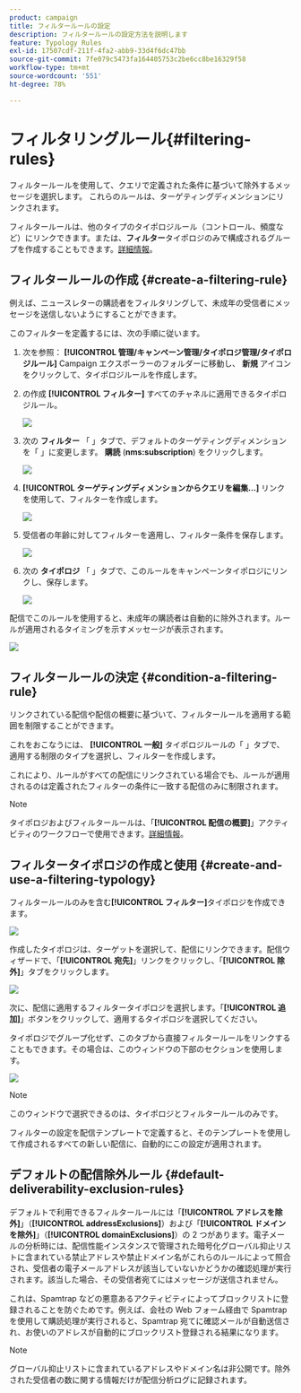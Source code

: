 ```yaml
---
product: campaign
title: フィルタールールの設定
description: フィルタールールの設定方法を説明します
feature: Typology Rules
exl-id: 17507cdf-211f-4fa2-abb9-33d4f6dc47bb
source-git-commit: 7fe079c5473fa164405753c2be6cc8be16329f58
workflow-type: tm+mt
source-wordcount: '551'
ht-degree: 78%

---
```


# フィルタリングルール{#filtering-rules}

フィルタールールを使用して、クエリで定義された条件に基づいて除外するメッセージを選択します。 これらのルールは、ターゲティングディメンションにリンクされます。

フィルタールールは、他のタイプのタイポロジルール（コントロール、頻度など）にリンクできます。または、**フィルター**&#x200B;タイポロジのみで構成されるグループを作成することもできます。[詳細情報](#create-and-use-a-filtering-typology)。

## フィルタールールの作成 {#create-a-filtering-rule}

例えば、ニュースレターの購読者をフィルタリングして、未成年の受信者にメッセージを送信しないようにすることができます。

このフィルターを定義するには、次の手順に従います。

1. 次を参照： **[!UICONTROL 管理/キャンペーン管理/タイポロジ管理/タイポロジルール]** Campaign エクスポーラーのフォルダーに移動し、 **新規** アイコンをクリックして、タイポロジルールを作成します。
1. の作成 **[!UICONTROL フィルター]** すべてのチャネルに適用できるタイポロジルール。

   ![](assets/campaign_opt_create_filter_01.png)

1. 次の **フィルター** 「 」タブで、デフォルトのターゲティングディメンションを「 」に変更します。 **購読** (**nms:subscription**) をクリックします。

   ![](assets/campaign_opt_create_filter_02.png)

1. **[!UICONTROL ターゲティングディメンションからクエリを編集...]** リンクを使用して、フィルターを作成します。

   ![](assets/campaign_opt_create_filter_03.png)

1. 受信者の年齢に対してフィルターを適用し、フィルター条件を保存します。

   ![](assets/campaign_opt_create_filter_03b.png)

1. 次の **タイポロジ** 「 」タブで、このルールをキャンペーンタイポロジにリンクし、保存します。

   ![](assets/campaign_opt_create_filter_04.png)

配信でこのルールを使用すると、未成年の購読者は自動的に除外されます。ルールが適用されるタイミングを示すメッセージが表示されます。

![](assets/campaign_opt_create_filter_05.png)

## フィルタールールの決定 {#condition-a-filtering-rule}

リンクされている配信や配信の概要に基づいて、フィルタールールを適用する範囲を制限することができます。

これをおこなうには、 **[!UICONTROL 一般]** タイポロジルールの「 」タブで、適用する制限のタイプを選択し、フィルターを作成します。
<!--
![](assets/campaign_opt_create_filter_06.png)
-->


これにより、ルールがすべての配信にリンクされている場合でも、ルールが適用されるのは定義されたフィルターの条件に一致する配信のみに制限されます。

>[!NOTE]
>
>タイポロジおよびフィルタールールは、「**[!UICONTROL 配信の概要]**」アクティビティのワークフローで使用できます。[詳細情報](../workflow/delivery-outline.md)。

## フィルタータイポロジの作成と使用 {#create-and-use-a-filtering-typology}

フィルタールールのみを含む&#x200B;**[!UICONTROL フィルター]**&#x200B;タイポロジを作成できます。

![](assets/campaign_opt_create_typo_filtering.png)

作成したタイポロジは、ターゲットを選択して、配信にリンクできます。配信ウィザードで、「**[!UICONTROL 宛先]**」リンクをクリックし、「**[!UICONTROL 除外]**」タブをクリックします。

![](assets/campaign_opt_apply_typo_filtering.png)

次に、配信に適用するフィルタータイポロジを選択します。「**[!UICONTROL 追加]**」ボタンをクリックして、適用するタイポロジを選択してください。

タイポロジでグループ化せず、このタブから直接フィルタールールをリンクすることもできます。その場合は、このウィンドウの下部のセクションを使用します。

![](assets/campaign_opt_select_typo_filtering.png)

>[!NOTE]
>
>このウィンドウで選択できるのは、タイポロジとフィルタールールのみです。
>
>フィルターの設定を配信テンプレートで定義すると、そのテンプレートを使用して作成されるすべての新しい配信に、自動的にこの設定が適用されます。

## デフォルトの配信除外ルール {#default-deliverability-exclusion-rules}

デフォルトで利用できるフィルタールールには「**[!UICONTROL アドレスを除外]**」（**[!UICONTROL addressExclusions]**）および「**[!UICONTROL ドメインを除外]**」（**[!UICONTROL domainExclusions]**）の 2 つがあります。電子メールの分析時には、配信性能インスタンスで管理された暗号化グローバル抑止リストに含まれている禁止アドレスや禁止ドメイン名がこれらのルールによって照合され、受信者の電子メールアドレスが該当していないかどうかの確認処理が実行されます。該当した場合、その受信者宛てにはメッセージが送信されません。

これは、Spamtrap などの悪意あるアクティビティによってブロックリストに登録されることを防ぐためです。例えば、会社の Web フォーム経由で Spamtrap を使用して購読処理が実行されると、Spamtrap 宛てに確認メールが自動送信され、お使いのアドレスが自動的にブロックリスト登録される結果になります。

>[!NOTE]
>
>グローバル抑止リストに含まれているアドレスやドメイン名は非公開です。除外された受信者の数に関する情報だけが配信分析ログに記録されます。

